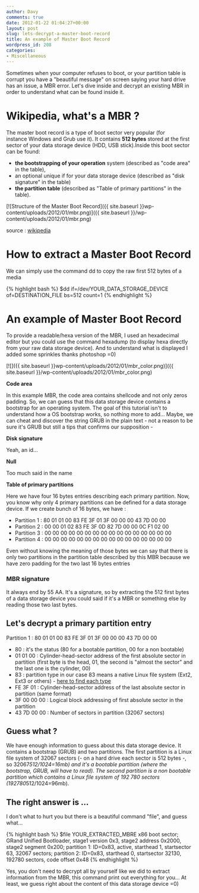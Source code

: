 ```yaml
---
author: Davy
comments: true
date: 2012-01-22 01:04:27+00:00
layout: post
slug: lets-decrypt-a-master-boot-record
title: An example of Master Boot Record
wordpress_id: 208
categories:
- Miscellaneous
---
```


Sometimes when your computer refuses to boot, or your partition table is corrupt you have a "beautiful message" on screen saying your hard drive has an issue, a MBR error. Let's dive inside and decrypt an existing MBR in order to understand what can be found inside it.


# Wikipedia, what's a MBR ?


The master boot record is a type of boot sector very popular (for instance Windows and Grub use it). It contains **512 bytes** stored at the first sector of your data storage device (HDD, USB stick).Inside this boot sector can be found:

  * **the bootstrapping of your operation** system (described as "code area" in the table),	
  * an optional unique if for your data storage device (described as "disk signature" in the table)
  * **the partition table** (described as "Table of primary partitions" in the table).

[![Structure of the Master Boot Record]({{ site.baseurl }}wp-content/uploads/2012/01/mbr.png)]({{ site.baseurl }}/wp-content/uploads/2012/01/mbr.png)

source : [wikipedia](http://fr.wikipedia.org/wiki/Master_boot_record)

# **How to extract a Master Boot Record**

We can simply use the command dd to copy the raw first 512 bytes of a media

{% highlight bash %}
$dd if=/dev/YOUR_DATA_STORAGE_DEVICE of=DESTINATION_FILE bs=512 count=1
{% endhighlight %}


# **An example of Master Boot Record**

To provide a readable/hexa version of the MBR, I used an hexadecimal editor but you could use the command hexadump (to display hexa directly from your raw data storage device). And to understand what is displayed I added some sprinkles thanks photoshop =0)

[![]({{ site.baseurl }}wp-content/uploads/2012/01/mbr_color.png)]({{ site.baseurl }}/wp-content/uploads/2012/01/mbr_color.png)


**Code area**

In this example MBR, the code area contains shellcode and not only zeros padding. So, we can guess that this data storage device contains a bootstrap for an operating system. The goal of this tutorial isn't to understand how a OS bootstrap works, so nothing more to add... Maybe, we can cheat and discover the string GRUB in the plain text - not a reason to be sure it's GRUB but still a tips that confirms our supposition -


**Disk signature**

Yeah, an id...

**Null**

Too much said in the name


**Table of primary partitions**

Here we have four 16 bytes entries describing each primary partition. Now, you know why only 4 primary partitions can be defined for a data storage device. If we create bunch of 16 bytes, we have :

  * Partition 1 : 80 01 01 00 83 FE 3F 01 3F 00 00 00 43 7D 00 00	
  * Partition 2 : 00 00 01 02 83 FE 3F 0D 82 7D 00 00 0C F1 02 00
  * Partition 3 : 00 00 00 00 00 00 00 00 00 00 00 00 00 00 00 00
  * Partition 4 : 00 00 00 00 00 00 00 00 00 00 00 00 00 00 00 00


Even without knowing the meaning of those bytes we can say that there is only two partitions in the partition table described by this MBR because we have zero padding for the two last 16 bytes entries


### MBR signature

It always end by 55 AA. It's a signature, so by extracting the 512 first bytes of a data storage device you could said if it's a MBR or something else by reading those two last bytes.


## Let's decrypt a primary partition entry

Partition 1 : 80 01 01 00 83 FE 3F 01 3F 00 00 00 43 7D 00 00
	
  * 80 : it's the status (80 for a bootable partition, 00 for a non bootable)
  * 01 01 00 : Cylinder-head-sector address of the first absolute sector in partition (first byte is the head, 01, the second is "almost the sector" and the last one is the cylinder, 00)
  * 83 : partition type in our case 83 means a native Linux file system (Ext2, Ext3 or others) - [here to find each type](http://en.wikipedia.org/wiki/Partition_type)
  * FE 3F 01 : Cylinder-head-sector address of the last absolute sector in partition (same format)
  * 3F 00 00 00 : Logical block addressing of first absolute sector in the partition
  * 43 7D 00 00 : Number of sectors in partition (32067 sectors)

## Guess what ?

We have enough information to guess about this data storage device. It contains a bootstrap (GRUB) and two partitions. The first partition is a Linux file system of 32067 sectors (- on a hard drive each sector is 512 bytes -, so 32067*512/1024=16mb) and it's a bootable partition (where the bootstrap, GRUB, will have to read). The second partition is a non bootable partition which contains a Linux file system of 192 780 sectors (192780*512/1024=96mb).


## The right answer is ...

I don't what to hurt you but there is a beautiful command "file", and guess what...

{% highlight bash %}
$file YOUR_EXTRACTED_MBRE
x86 boot sector;
GRand Unified Bootloader, stage1 version 0x3, stage2 address 0x2000, stage2 segment 0x200;
partition 1: ID=0x83, active, starthead 1, startsector 63, 32067 sectors;
partition 2: ID=0x83, starthead 0, startsector 32130, 192780 sectors, code offset 0x48
{% endhighlight %}

Yes, you don't need to decrypt all by yourself like we did to extract information from the MBR, this command print out everything for you... At least, we guess right about the content of this data storage device =0)
